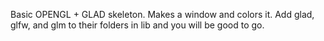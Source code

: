 Basic OPENGL + GLAD skeleton. Makes a window and colors it. Add glad, glfw, and glm to their folders in lib and you will be good to go.

